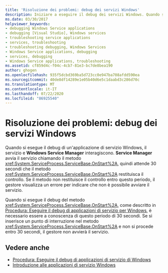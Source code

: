 ```yaml
---
title: 'Risoluzione dei problemi: debug dei servizi Windows'
description: Iniziare a eseguire il debug dei servizi Windows. Quando si esegue il debug di un'applicazione di servizio Windows, il servizio e Windows Service Manager interagiscono.
ms.date: 03/30/2017
helpviewer_keywords:
- debugging Windows Service applications
- debugging [Visual Studio], Windows services
- troubleshooting service applications
- services, troubleshooting
- troubleshooting debugging, Windows Services
- Windows Service applications, debugging
- services, debugging
- Windows Service applications, troubleshooting
ms.assetid: cf859d4c-f04c-4cb7-81e3-bc7de8bea190
author: ghogen
ms.openlocfilehash: 935f5dcbd369ba5d723cc0e947ba708afdd590ea
ms.sourcegitcommit: 40de8df14289e1e05b40d6e5c1daabd3c286d70c
ms.translationtype: MT
ms.contentlocale: it-IT
ms.lasthandoff: 07/22/2020
ms.locfileid: "86925540"
---
```

# <a name="troubleshooting-debugging-windows-services"></a>Risoluzione dei problemi: debug dei servizi Windows
Quando si esegue il debug di un'applicazione di servizio Windows, il servizio e **Windows Service Manager** interagiscono. **Service Manager** avvia il servizio chiamando il metodo <xref:System.ServiceProcess.ServiceBase.OnStart%2A>, quindi attende 30 secondi che il metodo <xref:System.ServiceProcess.ServiceBase.OnStart%2A> restituisca il controllo. Se il metodo non restituisce il controllo entro questo periodo, il gestore visualizza un errore per indicare che non è possibile avviare il servizio.  
  
 Quando si esegue il debug del metodo <xref:System.ServiceProcess.ServiceBase.OnStart%2A>, come descritto in [Procedura: Eseguire il debug di applicazioni di servizio per Windows](how-to-debug-windows-service-applications.md), è necessario essere a conoscenza di questo periodo di 30 secondi. Se si inserisce un punto di interruzione nel metodo <xref:System.ServiceProcess.ServiceBase.OnStart%2A> e non si procede entro 30 secondi, il gestore non avvierà il servizio.  
  
## <a name="see-also"></a>Vedere anche

- [Procedura: Eseguire il debug di applicazioni di servizio di Windows](how-to-debug-windows-service-applications.md)
- [Introduzione alle applicazioni di servizio Windows](introduction-to-windows-service-applications.md)

